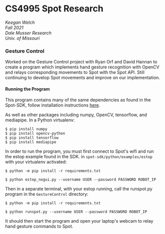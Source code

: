 # CS4995 Spot Research

*Keegan Welch*  
*Fall 2021*  
*Dale Musser Research*  
*Univ. of Missouri*

### Gesture Control
Worked on the Gesture Control project with Ryan Orf and David Hannan to create a program
which implements hand gesture recognition with OpenCV and relays corresponding movements
to Spot with the Spot API. Still continuing to develop Spot movements and improve on our
implementation.

#### Running the Program
This program contains many of the same dependencies as found in the Spot-SDK, follow installation instructions [here](https://dev.bostondynamics.com/docs/python/quickstart).  

As well as other packages including numpy, OpenCV, tensorflow, and mediapipe. In a Python virtualenv:
```
$ pip install numpy
$ pip install opencv-python
$ pip install tensorflow
$ pip install mediapipe
```
In order to run the program, you must first connect to Spot's wifi and run the estop example found in the SDK.
in `spot-sdk/python/examples/estop` with your virtualenv activated:
```
$ python -m pip install -r requirements.txt
```
```
$ python estop_nogui.py --username USER --password PASSWORD ROBOT_IP
```
Then in a separate terminal, with your estop running, call the runspot.py program in the `GestureControl` directory:
```
$ python -m pip install -r requirements.txt
```
```
$ python runspot.py --username USER --password PASSWORD ROBOT_IP
```
It should then start the program and open your laptop's webcam to relay hand gesture commands to Spot.
